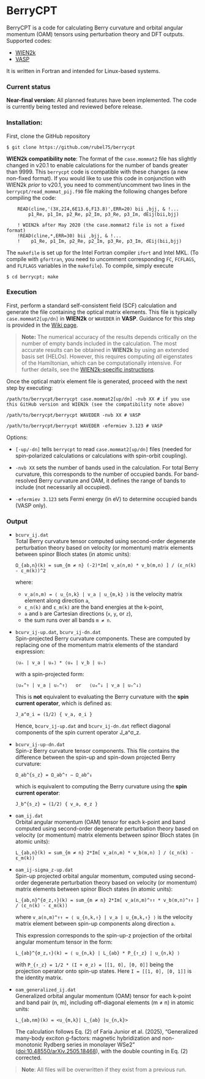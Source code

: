 # BerryCPT
BerryCPT is a code for calculating Berry curvature and orbital angular momentum (OAM) tensors using perturbation theory and DFT outputs. Supported codes:
* [WIEN2k](http://www.wien2k.at)
* [VASP](https://www.vasp.at)

It is written in Fortran and intended for Linux-based systems.

### Current status

**Near-final version:** All planned features have been implemented. The code is currently being tested and reviewed before release.


### Installation:
First, clone the GitHub repository

`$ git clone https://github.com/rubel75/berrycpt`

**WIEN2k compatibility note**:
The format of the `case.mommat2` file has slightly changed in v20.1 to enable calculations for the number of bands greater than 9999. This `berrycpt` code is compatible with these changes (a new non-fixed format). If you would like to use this code in conjunction with WIEN2k _prior_ to v20.1, you need to comment/uncomment two lines in the `berrycpt/read_mommat_pij.f90` file making the following changes before compiling the code:

```
    READ(cline,'(3X,2I4,6E13.6,F13.8)',ERR=20) bii ,bjj, & !...
        p1_Re, p1_Im, p2_Re, p2_Im, p3_Re, p3_Im, dEij(bii,bjj)
    
    ! WIEN2k after May 2020 (the case.mommat2 file is not a fixed format)
    !READ(cline,*,ERR=30) bii ,bjj, & !...
    !    p1_Re, p1_Im, p2_Re, p2_Im, p3_Re, p3_Im, dEij(bii,bjj)
```

The `makefile` is set up for the Intel Fortran compiler `ifort` and Intel MKL. (To compile with `gfortran`, you need to uncomment corresponding `FC`, `FCFLAGS`, and `FLFLAGS` variables in the `makefile`). To compile, simply execute

`$ cd berrycpt; make`


### Execution
First, perform a standard self-consistent field (SCF) calculation and generate the file containing the optical matrix elements. This file is typically `case.mommat2[up/dn]` in **WIEN2k** or `WAVEDER` in **VASP**. Guidance for this step is provided in the [Wiki page](https://github.com/rubel75/mstar/wiki).

> **Note:** The numerical accuracy of the results depends critically on the number of empty bands included in the calculation. The most accurate results can be obtained in **WIEN2k** by using an extended basis set (HELOs). However, this requires computing *all* eigenstates of the Hamiltonian, which can be computationally intensive. For further details, see the [WIEN2k-specific instructions](https://github.com/rubel75/mstar/wiki/Generate-case.mommat2-file-in-WIEN2k).

Once the optical matrix element file is generated, proceed with the next step by executing:

`/path/to/berrycpt/berrycpt case.mommat2[up/dn] -nvb XX # if you use this GitHub version and WIEN2k (see the compatibility note above)`

`/path/to/berrycpt/berrycpt WAVEDER -nvb XX # VASP`

`/path/to/berrycpt/berrycpt WAVEDER -efermiev 3.123 # VASP`

Options:

  * `[-up/-dn]` tells `berrycpt` to read `case.mommat2[up/dn]` files (needed for spin-polarized calculations or calculations with spin-orbit coupling).

  * `-nvb XX` sets the number of bands used in the calculation. For total Berry curvature, this corresponds to the number of occupied bands. For band-resolved Berry curvature and OAM, it defines the range of bands to include (not necessarily all occupied).

  * `-efermiev 3.123` sets Fermi energy (in eV) to determine occupied bands (VASP only).


### Output

- `bcurv_ij.dat`  
  Total Berry curvature tensor computed using second-order degenerate perturbation theory based on velocity (or momentum) matrix elements between spinor Bloch states (in atomic units):

      Ω_{ab,n}(k) = sum_{m ≠ n} (-2)*Im[ v_a(n,m) * v_b(m,n) ] / (ε_n(k) - ε_m(k))^2
  
  where:
  - `v_a(n,m) = ⟨ u_{n,k} | v_a | u_{m,k} ⟩` is the velocity matrix element along direction `a`,
  - `ε_n(k)` and `ε_m(k)` are the band energies at the k-point,
  - `a` and `b` are Cartesian directions (`x`, `y`, or `z`),
  - the sum runs over all bands `m ≠ n`.

- `bcurv_ij-up.dat`, `bcurv_ij-dn.dat`  
  Spin-projected Berry curvature components. These are computed by replacing one of the momentum matrix elements of the standard expression:

      ⟨uₙ | v_a | uₘ⟩ * ⟨uₘ | v_b | uₙ⟩

  with a spin-projected form:

      ⟨uₘ^↑ | v_a | uₙ^↑⟩   or   ⟨uₘ^↓ | v_a | uₙ^↓⟩

  This is **not** equivalent to evaluating the Berry curvature with the **spin current operator**, which is defined as:

      J_a^σ_i = (1/2) { v_a, σ_i }

  Hence, `bcurv_ij-up.dat` and `bcurv_ij-dn.dat` reflect diagonal components of the spin current operator J_a^σ_z.


- `bcurv_ij-up-dn.dat`  
  Spin-z Berry curvature tensor components. This file contains the difference between the spin-up and spin-down projected Berry curvature:

      Ω_ab^{s_z} = Ω_ab^↑ − Ω_ab^↓

  which is equivalent to computing the Berry curvature using the **spin current operator**:

      J_b^{s_z} = (1/2) { v_a, σ_z }

- `oam_ij.dat`  
  Orbital angular momentum (OAM) tensor for each k-point and band computed using second-order degenerate perturbation theory based on velocity (or momentum) matrix elements between spinor Bloch states (in atomic units):

      L_{ab,n}(k) = sum_{m ≠ n} 2*Im[ v_a(n,m) * v_b(m,n) ] / (ε_n(k) - ε_m(k))

- `oam_ij-sigma_z-up.dat`  
  Spin-up projected orbital angular momentum, computed using second-order degenerate perturbation theory based on velocity (or momentum) matrix elements between spinor Bloch states (in atomic units):

      L_{ab,n}^{σ_z,↑}(k) = sum_{m ≠ n} 2*Im[ v_a(n,m)^↑↑ * v_b(m,n)^↑↑ ] / (ε_n(k) - ε_m(k))
  
  where `v_a(n,m)^↑↑ = ⟨ u_{n,k,↑} | v_a | u_{m,k,↑} ⟩` is the velocity matrix element between spin-up components along direction `a`.
 
  This expression corresponds to the spin-up-z projection of the orbital angular momentum tensor in the form:

      L_{ab}^{σ_z,↑}(k) = ⟨ u_{n,k} | L_{ab} * P_{↑_z} | u_{n,k} ⟩

  with `P_{↑_z} = 1/2 * (I + σ_z) = [[1, 0], [0, 0]]` being the projection operator onto spin-up states. Here `I = [[1, 0], [0, 1]]` is the identity matrix.

- `oam_generalized_ij.dat`  
  Generalized orbital angular momentum (OAM) tensor for each k-point and band pair (n, m), including off-diagonal elements (m ≠ n) in atomic units:

      L_{ab,nm}(k) = <u_{m,k}| L_{ab} |u_{n,k}>

  The calculation follows Eq. (2) of Faria Junior et al. (2025), “Generalized many-body exciton g-factors: magnetic hybridization and non-monotonic Rydberg series in monolayer WSe2” ([doi:10.48550/arXiv.2505.18468](https://doi.org/10.48550/arXiv.2505.18468)), with the double counting in Eq. (2) corrected.

> **Note**: All files will be overwritten if they exist from a previous run.
